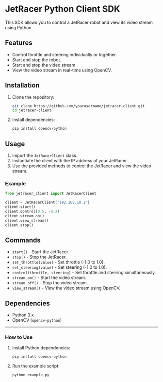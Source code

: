 # JetRacer Python Client SDK

This SDK allows you to control a JetRacer robot and view its video stream using Python.

## Features
- Control throttle and steering individually or together.
- Start and stop the robot.
- Start and stop the video stream.
- View the video stream in real-time using OpenCV.

## Installation

1. Clone the repository:
   ```bash
   git clone https://github.com/yourusername/jetracer-client.git
   cd jetracer-client
   ```

2. Install dependencies:
   ```bash
   pip install opencv-python
   ```

## Usage

1. Import the `JetRacerClient` class.
2. Instantiate the client with the IP address of your JetRacer.
3. Use the provided methods to control the JetRacer and view the video stream.

### Example
```python
from jetracer_client import JetRacerClient

client = JetRacerClient("192.168.10.1")
client.start()
client.control(0.5, -0.3)
client.stream_on()
client.view_stream()
client.stop()
```

## Commands

- `start()` - Start the JetRacer.
- `stop()` - Stop the JetRacer.
- `set_throttle(value)` - Set throttle (-1.0 to 1.0).
- `set_steering(value)` - Set steering (-1.0 to 1.0).
- `control(throttle, steering)` - Set throttle and steering simultaneously.
- `stream_on()` - Start the video stream.
- `stream_off()` - Stop the video stream.
- `view_stream()` - View the video stream using OpenCV.

## Dependencies
- Python 3.x
- OpenCV (`opencv-python`)


---

### **How to Use**

1. Install Python dependencies:
   ```bash
   pip install opencv-python
   ```

2. Run the example script:
   ```bash
   python example.py
   ```


